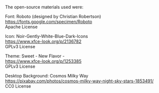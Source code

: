 
The open-source materials used were:

Font: Roboto (designed by Christian Robertson) <br>
  https://fonts.google.com/specimen/Roboto <br>
  Apache License <br>
  
Icon: Noir-Gently-White-Blue-Dark-Icons <br>
  https://www.xfce-look.org/p/2136782 <br>
  GPLv3 License <br>
  
Theme: Sweet - New Flavor - <br>
  https://www.xfce-look.org/p/1253385 <br>
  GPLv3 License <br>

Desktop Background: Cosmos Milky Way <br>
  https://pixabay.com/photos/cosmos-milky-way-night-sky-stars-1853491/ <br>
  CC0 License
